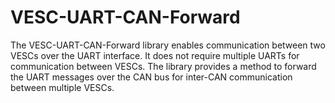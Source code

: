 # VESC-UART-CAN-Forward
The VESC-UART-CAN-Forward library enables communication between two VESCs over the UART interface. It does not require multiple UARTs for communication between VESCs. The library provides a method to forward the UART messages over the CAN bus for inter-CAN communication between multiple VESCs.
